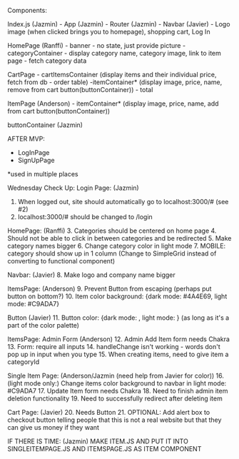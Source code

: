 Components:

Index.js (Jazmin)
    - App (Jazmin)
        - Router (Jazmin)
        - Navbar (Javier)
            - Logo image (when clicked brings you to homepage), shopping cart, Log In 

HomePage (Ranffi)
    - banner
        - no state, just provide picture
    - categoryContainer
        - display category name, category image, link to item page
        - fetch category data

CartPage
    - cartItemsContainer (display items and their individual price, fetch from db - order table)
        -itemContainer* (display image, price, name, remove from cart button(buttonContainer))
    - total

ItemPage (Anderson)
    - itemContainer* (display image, price, name, add from cart button(buttonContainer))

buttonContainer (Jazmin)

AFTER MVP:
- LogInPage
- SignUpPage

*used in multiple places

Wednesday Check Up:
Login Page: (Jazmin)
1. When logged out, site should automatically go to localhost:3000/# (see #2)
2. localhost:3000/# should be changed to /login

HomePage: (Ranffi)
3. Categories should be centered on home page
4. Should not be able to click in between categories and be redirected
5. Make category names bigger 
6. Change category color in light mode
7. MOBILE: category should show up in 1 column (Change to SimpleGrid instead of converting to functional component)

Navbar: (Javier)
8. Make logo and company name bigger

ItemsPage: (Anderson)
9. Prevent Button from escaping (perhaps put button on bottom?)
10. Item color background: {dark mode: #4A4E69, light mode: #C9ADA7}

Button (Javier)
11. Button color: {dark mode: , light mode: } (as long as it's a part of the color palette)

ItemsPage: Admin Form (Anderson)
12. Admin Add Item form needs Chakra
13. Form: require all inputs
14. handleChange isn't working - words don't pop up in input when you type
15. When creating items, need to give item a categoryId

Single Item Page: (Anderson/Jazmin (need help from Javier for color))
16. (light mode only:) Change items color background to navbar in light mode: #C9ADA7
17. Update Item form needs Chakra
18. Need to finish admin item deletion functionality
19. Need to successfully redirect after deleting item

Cart Page: (Javier)
20. Needs Button
21. OPTIONAL: Add alert box to checkout button telling people that this is not a real website but that they can give us money if they want

IF THERE IS TIME: (Jazmin)
MAKE ITEM.JS AND PUT IT INTO SINGLEITEMPAGE.JS AND ITEMSPAGE.JS AS ITEM COMPONENT